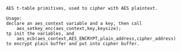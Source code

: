     AES t-table primitives, used to cipher with AES plaintext.
    
    Usage:
    declare an aes_context variable and a key, then call
        aes_setkey_enc(aes_context,key,keysize);
    tp init the variables, and 
        aes_ecb(aes_context,AES_ENCRYPT,plain_address,cipher_address)
    to encrypt plain buffer and put into cipher buffer.
